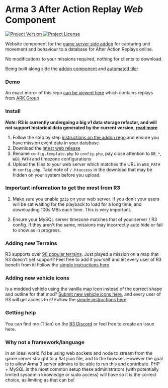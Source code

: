 
# Arma 3 After Action Replay *Web* Component


<a href="https://github.com/alexcroox/R3-Web/releases/latest">
    <img src="https://img.shields.io/github/release/alexcroox/R3-Web.svg" alt="Project Version">
</a>    
    
<a href="https://raw.githubusercontent.com/alexcroox/R3-Web/master/LICENSE">
    <img src="https://img.shields.io/badge/license-MIT-red.svg" alt="Project License">
</a>


Website component for the [game server side addon](https://github.com/alexcroox/R3) for capturing unit movement and behaviour to a database for After Action Replays online.

No modifications to your missions required, nothing for clients to download.

Being built along side the [addon component](https://github.com/alexcroox/R3) and [automated tiler](https://titanmods.xyz/r3/tiler)

### Demo

An exact mirror of this repo [can be viewed here](https://titanmods.xyz/r3/ark/) which contains replays from [ARK Group](http://ark-group.org/)

### Install

**_Note:_ R3 is currently undergoing a big v1 data storage refactor, and will not support historical data generated by the current version, [read more](https://github.com/alexcroox/R3-Web/issues/14)**

1. Follow the step by step [instructions on the addon repo](https://github.com/alexcroox/R3) and ensure you have mission event data in your database
2. Download the [latest web release](https://github.com/alexcroox/R3-Web/releases/latest)
3. Rename `config.template.php` to `config.php`, pay close attention to `DB_*`, `WEB_PATH` and timezone configurations
4. Upload the files to your web server which matches the URL in `WEB_PATH` in `config.php`. Take note of `/.htaccess` in the download that may be hidden on your system before you upload.

### Important information to get the most from R3

1. Make sure you enable `gzip` on your web server. If you don't your users will be sat waiting for the playback to load for a long time, and downloading 100s MBs each time. This is very important.

2. Ensure your MySQL server timezone matches that of your server / R3 config. If they aren't the same, missions may incorrectly auto hide or fail to show as in progress.

### Adding new Terrains

R3 supports over [90 popular terrains](https://titanmods.xyz/r3/tiler). Just played a mission on a map that R3 doesn't yet support? Feel free to add it yourself and let every user of R3 benefit from it! Follow the [simple instructions here](https://github.com/alexcroox/R3-Web/wiki/Adding-new-terrains)

### Adding new vehicle icons

Is a modded vehicle using the vanilla map icon instead of the correct shape and outline for that mod? [Submit new vehicle icons here](https://titanmods.xyz/r3/tiler/icons), and every user of R3 will get access to it! Follow the [simple instructions here](https://github.com/alexcroox/R3-Web/wiki/Adding-new-icons)

### Getting help

You can find me (Titan) on the [R3 Discord](https://discord.gg/qcE3dRP) or feel free to create an issue here.

### Why not x framework/language

In an ideal world I'd be using web sockets and node to stream from the game server straight to a flat json file, and to the browser. 
However the goal is to allow Arma 3 server admins to be able to run this and contribute. PHP + MySQL is the most common setup these administrators (with potentially limited sysadmin knowledge or sudo access) will have so it is the correct choice, as limiting as that can be!
